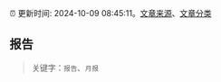 :alarm_clock: 更新时间: 2024-10-09 08:45:11。[文章来源](/README.md)、[文章分类](/TAGS.md)

## 报告


> 关键字：`报告`、`月报`



